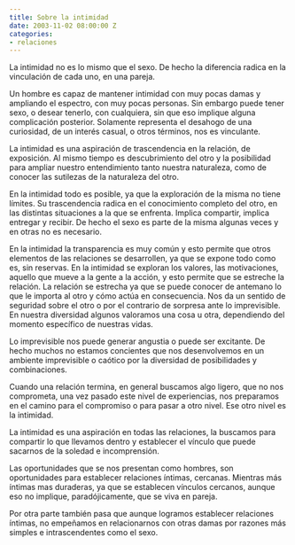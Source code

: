 ```yaml
---
title: Sobre la intimidad
date: 2003-11-02 08:00:00 Z
categories:
- relaciones
---
```


La intimidad no es lo mismo que el sexo. De hecho la diferencia radica en la vinculación de cada uno, en una pareja.

Un hombre es capaz de mantener intimidad con muy pocas damas y ampliando el espectro, con muy pocas personas. Sin embargo puede tener sexo, o desear tenerlo, con cualquiera, sin que eso implique alguna complicación posterior. Solamente representa el desahogo de una curiosidad, de un interés casual, o otros términos, nos es vinculante.

La intimidad es una aspiración de trascendencia en la relación, de exposición. Al mismo tiempo es descubrimiento del otro y la posibilidad para ampliar nuestro entendimiento tanto nuestra naturaleza, como de conocer las sutilezas de la naturaleza del otro.

En la intimidad todo es posible, ya que la exploración de la misma no tiene límites. Su trascendencia radica en el conocimiento completo del otro, en las distintas situaciones a la que se enfrenta. Implica compartir, implica entregar y recibir. De hecho el sexo es parte de la misma algunas veces y en otras no es necesario.

En la intimidad la transparencia es muy común y esto permite que otros elementos de las relaciones se desarrollen, ya que se expone todo como es, sin reservas. En la intimidad se exploran los valores, las motivaciones, aquello que mueve a la gente a la acción, y esto permite que se estreche la relación. La relación se estrecha ya que se puede conocer de antemano lo que le importa al otro y cómo actúa en consecuencia. Nos da un sentido de seguridad sobre el otro o por el contrario de sorpresa ante lo imprevisible. En nuestra diversidad algunos valoramos una cosa u otra, dependiendo del momento específico de nuestras vidas.

Lo imprevisible nos puede generar angustia o puede ser excitante. De hecho muchos no estamos concientes que nos desenvolvemos en un ambiente imprevisible o caótico por la diversidad de posibilidades y combinaciones.

Cuando una relación termina, en general buscamos algo ligero, que no nos comprometa, una vez pasado este nivel de experiencias, nos preparamos en el camino para el compromiso o para pasar a otro nivel. Ese otro nivel es la intimidad.

La intimidad es una aspiración en todas las relaciones, la buscamos para compartir lo que llevamos dentro y establecer el vínculo que puede sacarnos de la soledad e incomprensión.

Las oportunidades que se nos presentan como hombres, son oportunidades para establecer relaciones íntimas, cercanas. Mientras más íntimas mas duraderas, ya que se establecen vínculos cercanos, aunque eso no implique, paradójicamente, que se viva en pareja.
 
Por otra parte también pasa que aunque logramos establecer relaciones íntimas, no empeñamos en relacionarnos con otras damas por razones más simples e intrascendentes como el sexo.

